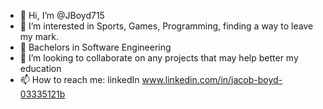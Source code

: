 - 👋 Hi, I’m @JBoyd715
- 👀 I’m interested in Sports, Games, Programming, finding a way to leave my mark.
- 🌱 Bachelors in Software Engineering
- 💞️ I’m looking to collaborate on any projects that may help better my education
- 📫 How to reach me: linkedIn www.linkedin.com/in/jacob-boyd-03335121b

<!---
JBoyd715/JBoyd715 is a ✨ special ✨ repository because its `README.md` (this file) appears on your GitHub profile.
You can click the Preview link to take a look at your changes.
--->
